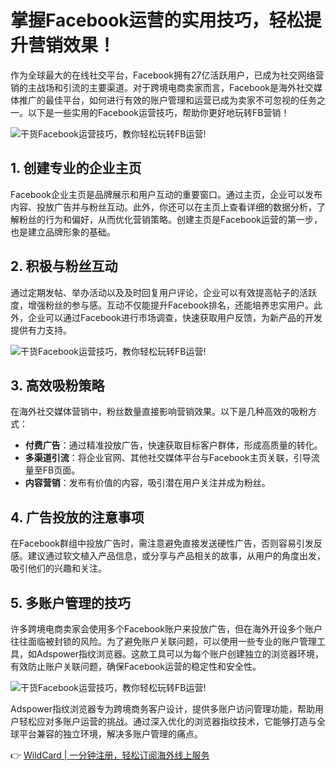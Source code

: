# 掌握Facebook运营的实用技巧，轻松提升营销效果！

作为全球最大的在线社交平台，Facebook拥有27亿活跃用户，已成为社交网络营销的主战场和引流的主要渠道。对于跨境电商卖家而言，Facebook是海外社交媒体推广的最佳平台，如何进行有效的账户管理和运营已成为卖家不可忽视的任务之一。以下是一些实用的Facebook运营技巧，帮助你更好地玩转FB营销！

![干货Facebook运营技巧，教你轻松玩转FB运营!](https://bbtdd.com/img/195081695797.webp)

## 1. 创建专业的企业主页

Facebook企业主页是品牌展示和用户互动的重要窗口。通过主页，企业可以发布内容、投放广告并与粉丝互动。此外，你还可以在主页上查看详细的数据分析，了解粉丝的行为和偏好，从而优化营销策略。创建主页是Facebook运营的第一步，也是建立品牌形象的基础。

## 2. 积极与粉丝互动

通过定期发帖、举办活动以及及时回复用户评论，企业可以有效提高帖子的活跃度，增强粉丝的参与感。互动不仅能提升Facebook排名，还能培养忠实用户。此外，企业可以通过Facebook进行市场调查，快速获取用户反馈，为新产品的开发提供有力支持。

![干货Facebook运营技巧，教你轻松玩转FB运营!](https://bbtdd.com/img/358279520629062.webp)

## 3. 高效吸粉策略

在海外社交媒体营销中，粉丝数量直接影响营销效果。以下是几种高效的吸粉方式：
- **付费广告**：通过精准投放广告，快速获取目标客户群体，形成高质量的转化。
- **多渠道引流**：将企业官网、其他社交媒体平台与Facebook主页关联，引导流量至FB页面。
- **内容营销**：发布有价值的内容，吸引潜在用户关注并成为粉丝。

## 4. 广告投放的注意事项

在Facebook群组中投放广告时，需注意避免直接发送硬性广告，否则容易引发反感。建议通过软文植入产品信息，或分享与产品相关的故事，从用户的角度出发，吸引他们的兴趣和关注。

## 5. 多账户管理的技巧

许多跨境电商卖家会使用多个Facebook账户来投放广告，但在海外开设多个账户往往面临被封锁的风险。为了避免账户关联问题，可以使用一些专业的账户管理工具，如Adspower指纹浏览器。这款工具可以为每个账户创建独立的浏览器环境，有效防止账户关联问题，确保Facebook运营的稳定性和安全性。

![干货Facebook运营技巧，教你轻松玩转FB运营!](https://bbtdd.com/img/64534509.webp)

Adspower指纹浏览器专为跨境商务客户设计，提供多账户访问管理功能，帮助用户轻松应对多账户运营的挑战。通过深入优化的浏览器指纹技术，它能够打造与全球平台兼容的独立环境，解决多账户管理的痛点。

👉 [WildCard | 一分钟注册，轻松订阅海外线上服务](https://bbtdd.com/WildCard)